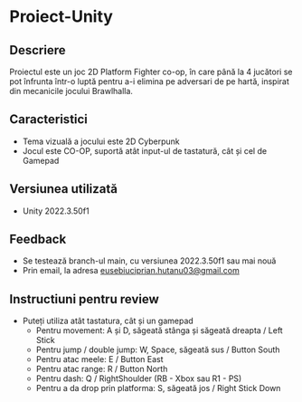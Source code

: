 # Proiect-Unity

## Descriere
Proiectul este un joc 2D Platform Fighter co-op, în care până la 4 jucători se pot înfrunta într-o luptă pentru a-i elimina pe adversari de pe hartă, inspirat din mecanicile jocului Brawlhalla.

## Caracteristici
- Tema vizuală a jocului este 2D Cyberpunk
- Jocul este CO-OP, suportă atât input-ul de tastatură, cât și cel de Gamepad

## Versiunea utilizată
- Unity 2022.3.50f1

## Feedback
- Se testează branch-ul main, cu versiunea 2022.3.50f1 sau mai nouă
- Prin email, la adresa eusebiuciprian.hutanu03@gmail.com

## Instructiuni pentru review
- Puteți utiliza atât tastatura, cât și un gamepad
  - Pentru movement: A și D, săgeată stânga și săgeată dreapta / Left Stick
  - Pentru jump / double jump: W, Space, săgeată sus / Button South
  - Pentru atac meele: E / Button East
  - Pentru atac range: R / Button North
  - Pentru dash: Q / RightShoulder (RB - Xbox sau R1 - PS)
  - Pentru a da drop prin platforma: S, săgeată jos / Right Stick Down
